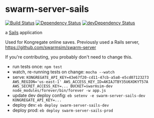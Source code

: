 # swarm-server-sails

[![Build Status](https://travis-ci.org/swarmsim/swarm.svg?branch=master)](https://travis-ci.org/swarmsim/swarm)
[![Dependency Status](https://david-dm.org/swarmsim/swarm.svg)](https://david-dm.org/swarmsim/swarm)
[![devDependency Status](https://david-dm.org/swarmsim/swarm/dev-status.svg)](https://david-dm.org/swarmsim/swarm#info=devDependencies)

a [Sails](http://sailsjs.org) application

Used for Kongregate online saves. Previously used a Rails server, https://github.com/swarmsim/swarm-server

If you're contributing, you probably don't need to change this.

* run tests once: `npm test`
* watch, re-running tests on change: `mocha --watch`
* serve: `KONGREGATE_API_KEY=43e67f20-cd11-47cb-a5a8-e5cd07123273 AWS_REGION='us-east-1' AWS_ACCESS_KEY_ID=AKIAJTBY35U6XOKYT57A AWS_SECRET_ACCESS_KEY=... BUCKET=swarmsim-dev node_modules/forever/bin/forever -w app.js`
* update dev deploy config: `eb setenv -e swarm-server-sails-dev KONGREGATE_API_KEY=...`
* deploy dev: `eb deploy swarm-server-sails-dev`
* deploy prod: `eb deploy swarm-server-sails-prod`
